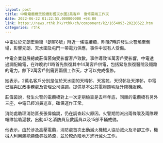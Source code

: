 ```yaml
---
layout: post
title: 中電電纜橋焚毀續影響天水圍2萬客戶　復修需兩工作天
date: 2022-06-22 01:22:55.000000000 +08:00
link: https://news.rthk.hk/rthk/ch/component/k2/1654093-20220622.htm
categories: rthk
---
```


中電位於元朗宏樂街「朗屏8號」附近一條電纜橋，昨晚7時許發生火警燒至倒塌，影響元朗、天水圍及屯門一帶電力供應，事件中沒有人受傷。

中電企業發展總裁莊偉茵向受影響客戶致歉，事件導致16萬客戶受影響，中電透過調配輸電，在昨晚約11時首先恢復其中14萬客戶供電，包括緊急恢復醫院及鐵路的電力，餘下2萬客戶則需要兩個工作天，才可以完成復修。

她表示，2萬名客戶分別是位於天水圍的天晴邨、天富苑、天悅邨及天澤邨，中電已經與民政事務處及管理公司協調，提供基本公共電燈照明及升降機服務。

莊偉茵說，發生火警的電纜橋對上一次定期檢查是去年年底，同類的電纜橋有另外三座，中電已經派員巡查，確保運作正常。

消防處助理消防區長張偉倫說，仍在調查起火原因。火警期間派出兩條喉及兩隊煙帽隊協助灌救，出動47名消防員及救護員以及15部車輛戒備。

他表示，由於涉及高壓電纜，消防處首次出動滅火機械人協助滅火及冷卻工作，機械人利用熱能顯像尋找熱源，並於較危險地方進行滅火工作。
